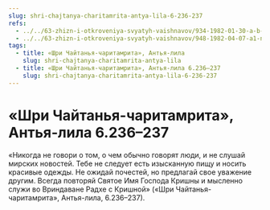 ```yaml
---
slug: shri-chajtanya-charitamrita-antya-lila-6-236-237
refs:
  - ../../63-zhizn-i-otkroveniya-svyatyh-vaishnavov/934-1982-01-30-a-b-odin-svyatoj-den-1982.md
  - ../../63-zhizn-i-otkroveniya-svyatyh-vaishnavov/948-1982-04-07-a1-nastavlenie-mahaprabhu-i-molitvy-raghunatha-k-rupe-i-sanatane.md
tags:
  - title: «Шри Чайтанья-чаритамрита», Антья-лила
    slug: shri-chajtanya-charitamrita-antya-lila
  - title: «Шри Чайтанья-чаритамрита», Антья-лила 6.236–237
    slug: shri-chajtanya-charitamrita-antya-lila-6-236-237
---
```


# «Шри Чайтанья-чаритамрита», Антья-лила 6.236–237

«Никогда не говори о том, о чем обычно говорят люди, и не слушай мирских новостей. Тебе не следует есть изысканную пищу и носить красивые одежды. Не ожидай почестей, но предлагай свое уважение другим. Всегда повторяй Святое Имя Господа Кришны и мысленно служи во Вриндаване Радхе с Кришной» («Шри Чайтанья-чаритамрита», Антья-лила, 6.236–237).
